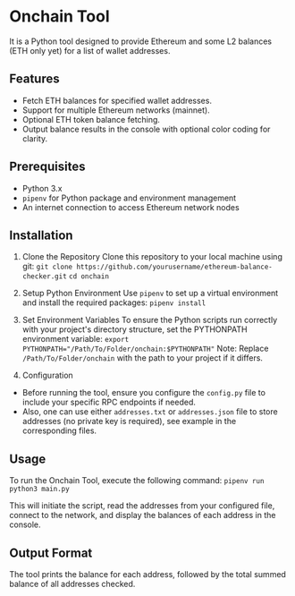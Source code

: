 # Onchain Tool
It is a Python tool designed to provide Ethereum and some L2 balances (ETH only yet) for a list of wallet addresses. 

## Features
- Fetch ETH balances for specified wallet addresses.
- Support for multiple Ethereum networks (mainnet).
- Optional ETH token balance fetching.
- Output balance results in the console with optional color coding for clarity.

## Prerequisites
- Python 3.x
- `pipenv` for Python package and environment management
- An internet connection to access Ethereum network nodes

## Installation
1. Clone the Repository
Clone this repository to your local machine using git:
```git clone https://github.com/yourusername/ethereum-balance-checker.git```
```cd onchain```

2. Setup Python Environment
Use `pipenv` to set up a virtual environment and install the required packages:
```pipenv install```

3. Set Environment Variables
To ensure the Python scripts run correctly with your project's directory structure, set the PYTHONPATH environment variable:
```export PYTHONPATH="/Path/To/Folder/onchain:$PYTHONPATH"```
Note: Replace `/Path/To/Folder/onchain` with the path to your project if it differs.

4. Configuration
- Before running the tool, ensure you configure the `config.py` file to include your specific RPC endpoints if needed. 
- Also, one can use either `addresses.txt` or `addresses.json` file to store addresses (no private key is required), see example in the corresponding files.

## Usage
To run the Onchain Tool, execute the following command:
```pipenv run python3 main.py```

This will initiate the script, read the addresses from your configured file, connect to the network, and display the balances of each address in the console.

## Output Format
The tool prints the balance for each address, followed by the total summed balance of all addresses checked.